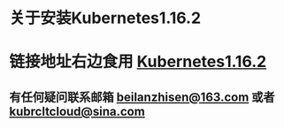 # 关于安装Kubernetes1.16.2  

# 链接地址右边食用 [Kubernetes1.16.2](https://github.com/waidinsamkeit/Kubernetes/blob/master/1.6.2.Py "kubernetes1.16.2")

## 有任何疑问联系邮箱 beilanzhisen@163.com 或者 kubrcltcloud@sina.com
